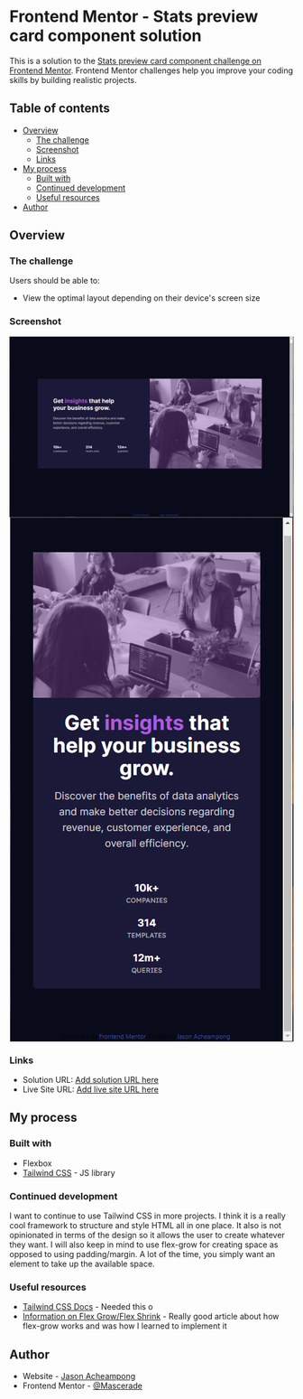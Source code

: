 # Frontend Mentor - Stats preview card component solution

This is a solution to the [Stats preview card component challenge on Frontend Mentor](https://www.frontendmentor.io/challenges/stats-preview-card-component-8JqbgoU62). Frontend Mentor challenges help you improve your coding skills by building realistic projects. 

## Table of contents

- [Overview](#overview)
  - [The challenge](#the-challenge)
  - [Screenshot](#screenshot)
  - [Links](#links)
- [My process](#my-process)
  - [Built with](#built-with)
  - [Continued development](#continued-development)
  - [Useful resources](#useful-resources)
- [Author](#author)

## Overview

### The challenge

Users should be able to:

- View the optimal layout depending on their device's screen size

### Screenshot

<img src="./imgs/solution-desktop.png" style="display: block; margin: 0 auto;" />
<img src="./imgs/solution-mobile.png"  style="display: block; margin: 0 auto;" />

### Links

- Solution URL: [Add solution URL here](https://your-solution-url.com)
- Live Site URL: [Add live site URL here](https://your-live-site-url.com)

## My process

### Built with

- Flexbox
- [Tailwind CSS](https://tailwindcss.com/) - JS library

### Continued development

I want to continue to use Tailwind CSS in more projects. I think it is a really cool framework to structure and style HTML all in one place. It also is not opinionated in terms of the design so it allows the user to create whatever they want. I will also keep in mind to use flex-grow for creating space as opposed to using padding/margin. A lot of the time, you simply want an element to take up the available space.

### Useful resources

- [Tailwind CSS Docs](https://tailwindcss.com/docs) - Needed this o 
- [Information on Flex Grow/Flex Shrink](https://medium.com/@tiffnogueira/understanding-flex-shrink-flex-grow-and-flex-basis-and-using-these-properties-to-their-full-e4b4afd2c930) - Really good article about how flex-grow works and was how I learned to implement it


## Author

- Website - [Jason Acheampong](https://www.github.com/Mascerade)
- Frontend Mentor - [@Mascerade](https://www.frontendmentor.io/profile/Mascerade)
